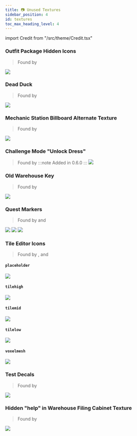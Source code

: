```yaml
---
title: 📷 Unused Textures
sidebar_position: 4
id: textures
toc_max_heading_level: 4
---
```


import Credit from "/src/theme/Credit.tsx"

### Outfit Package Hidden Icons
> Found by <Credit id="trbodev"/>

![](./outfitpackge.png)

### Dead Duck
> Found by <Credit id="trbodev"/>

![](./deadduckhead.png)

### Mechanic Station Billboard Alternate Texture
> Found by <Credit id="trbodev"/>

![](./mechanicstationbillboardalt.png)

### Challenge Mode "Unlock Dress"
> Found by <Credit id="mateusz-perczak"/>
:::note
Added in 0.6.0
:::
![](./challengemode_unlock_dress.png)

### Old Warehouse Key
> Found by <Credit id="red-gal"/>

![](./old-warehouse-key.png)

### Quest Markers
> Found by <Credit id="dart-frog"/> and <Credit id="trbodev"/>

![](./icon_lostitem_large.png)
![](./icon_mechanicstation_large.png)
![](./icon_spaceship_large.png)

### Tile Editor Icons
> Found by <Credit id="red-gal"/>, <Credit id="trbodev"/> and <Credit id="dart-frog"/>

#### `placeholder`
![](./ed_icon_placeholder.png)

#### `tilehigh`
![](./ed_icon_tilehigh.png)

#### `tilemid`
![](./ed_icon_tilemid.png)

#### `tilelow`
![](./ed_icon_tilelow.png)

#### `voxelmesh`
![](./ed_gizmo_voxelmesh.png)

### Test Decals
> Found by <Credit id="red-gal"/>

![](./test-decals.png)

### Hidden "help" in Warehouse Filing Cabinet Texture
> Found by <Credit id="red-gal"/>

![](./help.png)